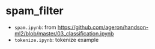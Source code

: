 # spam_filter

* `spam.ipynb`: from https://github.com/ageron/handson-ml2/blob/master/03_classification.ipynb
* `tokenize.ipynb`: tokenize example
